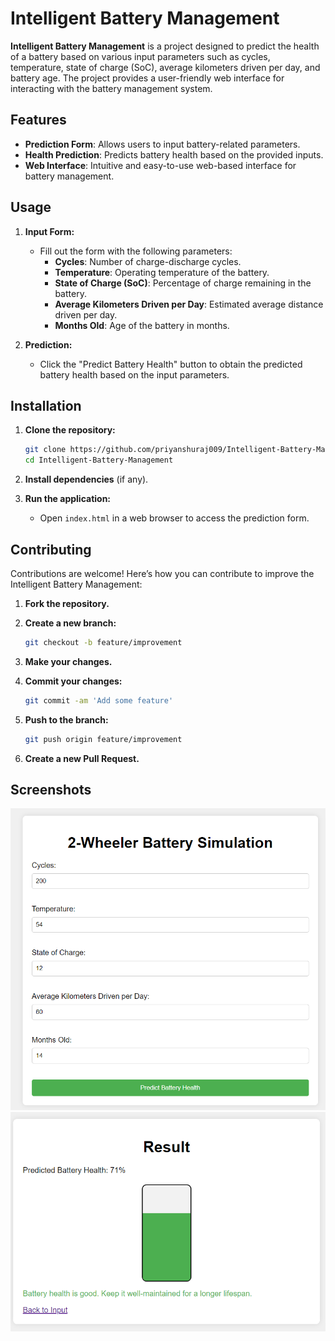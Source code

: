 # Intelligent Battery Management

**Intelligent Battery Management** is a project designed to predict the health of a battery based on various input parameters such as cycles, temperature, state of charge (SoC), average kilometers driven per day, and battery age. The project provides a user-friendly web interface for interacting with the battery management system.

## Features
- **Prediction Form**: Allows users to input battery-related parameters.
- **Health Prediction**: Predicts battery health based on the provided inputs.
- **Web Interface**: Intuitive and easy-to-use web-based interface for battery management.

## Usage

1. **Input Form:**
   - Fill out the form with the following parameters:
     - **Cycles**: Number of charge-discharge cycles.
     - **Temperature**: Operating temperature of the battery.
     - **State of Charge (SoC)**: Percentage of charge remaining in the battery.
     - **Average Kilometers Driven per Day**: Estimated average distance driven per day.
     - **Months Old**: Age of the battery in months.

2. **Prediction:**
   - Click the "Predict Battery Health" button to obtain the predicted battery health based on the input parameters.

## Installation

1. **Clone the repository:**

    ```bash
    git clone https://github.com/priyanshuraj009/Intelligent-Battery-Management.git
    cd Intelligent-Battery-Management
    ```

2. **Install dependencies** (if any).

3. **Run the application:**
   - Open `index.html` in a web browser to access the prediction form.

## Contributing
Contributions are welcome! Here’s how you can contribute to improve the Intelligent Battery Management:

1. **Fork the repository.**
2. **Create a new branch:**

    ```bash
    git checkout -b feature/improvement
    ```

3. **Make your changes.**
4. **Commit your changes:**

    ```bash
    git commit -am 'Add some feature'
    ```

5. **Push to the branch:**

    ```bash
    git push origin feature/improvement
    ```

6. **Create a new Pull Request.**
## Screenshots
![Dashboard Screenshot](output/web-interface.png)
![Result Screenshot](output/result.png)
